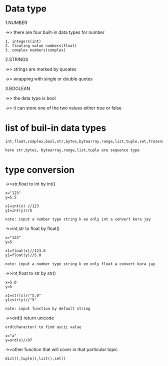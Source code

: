 # Data type

1.NUMBER

->> there are four built-in data types for number

    1. integers(int)
    2. floating value numbers(float)
    3. complex numbers(complex)


2.STRINGS

->> strings are marked by quoates

->> wrapping with single or double quotes

3.BOOLEAN

->> the data type is bool

->> it can store one of the two values either true or false


# list of buil-in data types

    int,float,complex,bool,str,bytes,bytearray,range,list,tuple,set,frozenset,dict,NoneType

    here str,bytes, bytearray,range,list,tuple are sequence type


# type conversion

->>str,float to int by int()

    x="123"
    y=5.5

    x1=int(x) //123
    y1=int(y)//5

    note: input a number type string k ee only int a convert kora jay

->>int,str to float by float()

    x="123"
    y=5

    x1=float(x)//123.0
    y1=float(y)//5.0

    note: input a number type string k ee only float a convert kora jay


->>int,float to str by str()

    x=5.0
    y=5

    x1=str(x)//"5.0"
    y1=str(y)//"5"

    note: input function by default string 

->>ord() return unicode

    ord(character) to find ascii value

    x="a"
    y=ord(x)//97 

->>other function that will cover in that particular topic 

    dict(),tuple(),list(),set()




